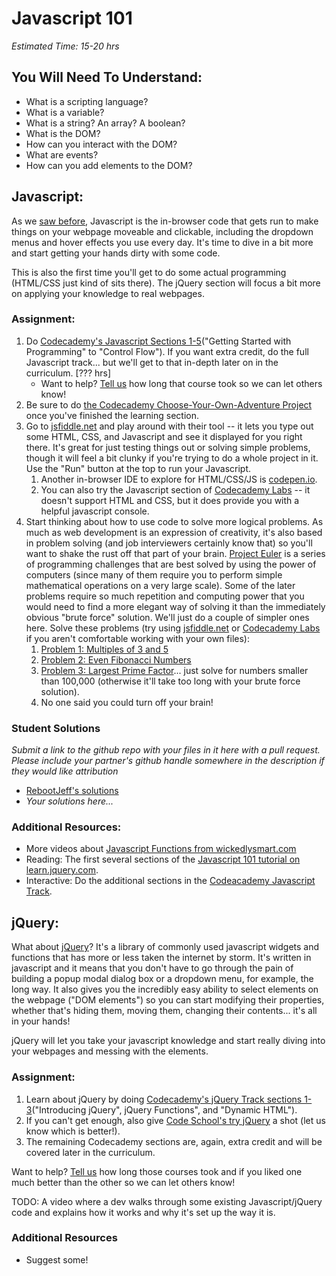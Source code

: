 # Javascript 101
*Estimated Time: 15-20 hrs*

## You Will Need To Understand:
* What is a scripting language?
* What is a variable?
* What is a string? An array? A boolean?
* What is the DOM?
* How can you interact with the DOM?
* What are events?
* How can you add elements to the DOM?


## Javascript:
As we [saw before](http://www.skillcrush.com/terms/javascript.html), Javascript is the in-browser code that gets run to make things on your webpage moveable and clickable, including the dropdown menus and hover effects you use every day.  It's time to dive in a bit more and start getting your hands dirty with some code.

This is also the first time you'll get to do some actual programming (HTML/CSS just kind of sits there).  The jQuery section will focus a bit more on applying your knowledge to real webpages.

### Assignment:
1. Do [Codecademy's Javascript Sections 1-5](http://www.codecademy.com/tracks/javascript)("Getting Started with Programming" to "Control Flow"). If you want extra credit, do the full Javascript track... but we'll get to that in-depth later on in the curriculum. [??? hrs]
    * Want to help? [Tell us](mailto:curriculum@theodinproject.com) how long that course took so we can let others know!
2. Be sure to do [the Codecademy Choose-Your-Own-Adventure Project](http://www.codecademy.com/courses/javascript-beginner-en-x9DnD/0/1) once you've finished the learning section.
3. Go to [jsfiddle.net](http://jsfiddle.net/) and play around with their tool -- it lets you type out some HTML, CSS, and Javascript and see it displayed for you right there.  It's great for just testing things out or solving simple problems, though it will feel a bit clunky if you're trying to do a whole project in it.  Use the "Run" button at the top to run your Javascript.
    1. Another in-browser IDE to explore for HTML/CSS/JS is [codepen.io](http://codepen.io/).
    2. You can also try the Javascript section of [Codecademy Labs](http://labs.codecademy.com/) -- it doesn't support HTML and CSS, but it does provide you with a helpful javascript console.
4. Start thinking about how to use code to solve more logical problems. As much as web development is an expression of creativity, it's also based in problem solving (and job interviewers certainly know that) so you'll want to shake the rust off that part of your brain.  [Project Euler](http://projecteuler.net/) is a series of programming challenges that are best solved by using the power of computers (since many of them require you to perform simple mathematical operations on a very large scale).  Some of the later problems require so much repetition and computing power that you would need to find a more elegant way of solving it than the immediately obvious "brute force" solution.  We'll just do a couple of simpler ones here.  Solve these problems (try using [jsfiddle.net](http://jsfiddle.net/) or [Codecademy Labs](http://labs.codecademy.com/) if you aren't comfortable working with your own files):
    1. [Problem 1: Multiples of 3 and 5](http://projecteuler.net/problem=1)
    2. [Problem 2: Even Fibonacci Numbers](http://projecteuler.net/problem=2)
    3. [Problem 3: Largest Prime Factor](http://projecteuler.net/problem=3)... just solve for numbers smaller than 100,000 (otherwise it'll take too long with your brute force solution).
    4. No one said you could turn off your brain!

### Student Solutions

*Submit a link to the github repo with your files in it here with a pull request.  Please include your partner's github handle somewhere in the description if they would like attribution*
* [RebootJeff's solutions](https://github.com/RebootJeff/myOdinProject/tree/master/odin.js.project_euler)
* *Your solutions here...*

### Additional Resources:

* More videos about [Javascript Functions from wickedlysmart.com](http://wickedlysmart.com/learning-javascript-functions-part-2/)
* Reading: The first several sections of the [Javascript 101 tutorial on learn.jquery.com](http://learn.jquery.com/javascript-101/).
* Interactive: Do the additional sections in the [Codeacademy Javascript Track](http://www.codecademy.com/tracks/javascript).

## jQuery:
What about [jQuery](http://skillcrush.com/2012/07/23/jquery/)? It's a library of commonly used javascript widgets and functions that has more or less taken the internet by storm.  It's written in javascript and it means that you don't have to go through the pain of building a popup modal dialog box or a dropdown menu, for example, the long way.  It also gives you the incredibly easy ability to select elements on the webpage ("DOM elements") so you can start modifying their properties, whether that's hiding them, moving them, changing their contents... it's all in your hands!

jQuery will let you take your javascript knowledge and start really diving into your webpages and messing with the elements.

### Assignment:
1. Learn about jQuery by doing [Codecademy's jQuery Track sections 1-3](http://www.codecademy.com/tracks/jquery)("Introducing jQuery", jQuery Functions", and "Dynamic HTML").
2. If you can't get enough, also give [Code School's try jQuery](http://try.jquery.com/) a shot (let us know which is better!).
2. The remaining Codecademy sections are, again, extra credit and will be covered later in the curriculum.

Want to help? [Tell us](mailto:curriculum@theodinproject.com) how long those courses took and if you liked one much better than the other so we can let others know!

TODO: A video where a dev walks through some existing Javascript/jQuery code and explains how it works and why it's set up the way it is.

### Additional Resources
* Suggest some!
